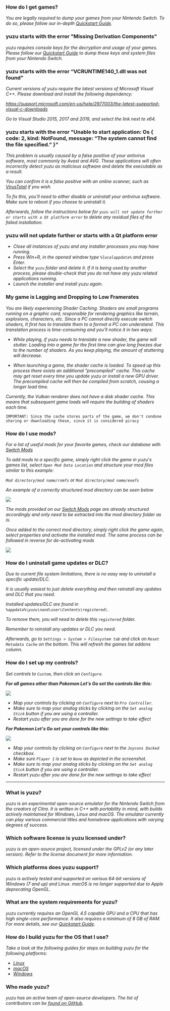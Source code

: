 ### **How do I get games?**
_You are legally required to dump your games from your Nintendo Switch. To do so, please follow our in-depth [Quickstart Guide](https://yuzu-emu.org/help/quickstart/)._

### **yuzu starts with the error "Missing Derivation Components"**
_yuzu requires console keys for the decryption and usage of your games. Please follow our [Quickstart Guide](https://yuzu-emu.org/help/quickstart/) to dump these keys and system files from your Nintendo Switch._

### **yuzu starts with the error “VCRUNTIME140_1.dll was not found”**
_Current versions of yuzu require the latest versions of Microsoft Visual C++. Please download and install the following dependency:_

_https://support.microsoft.com/en-us/help/2977003/the-latest-supported-visual-c-downloads_

_Go to Visual Studio 2015, 2017 and 2019, and select the link next to x64._

### **yuzu starts with the error "Unable to start application: Os { code: 2, kind: NotFound, message: “The system cannot find the file specified.” }"**

_This problem is usually caused by a false positive of your antivirus software, most commonly by Avast and AVG. These applications will often incorrectly detect yuzu as malicious software and delete the executable as a result._

_You can confirm it is a false positive with an online scanner, such as [VirusTotal](https://www.virustotal.com) if you wish._

_To fix this, you'll need to either disable or uninstall your antivirus software. Make sure to reboot if you choose to uninstall it._

_Afterwards, follow the instructions below for `yuzu will not update further or starts with a Qt platform error` to delete any residual files of the failed installation._

### **yuzu will not update further or starts with a Qt platform error**
* _Close all instances of yuzu and any installer processes you may have running._
* _Press Win+R, in the opened window type `%localappdata%` and press Enter._
* _Select the `yuzu` folder and delete it. If it is being used by another process, please double-check that you do not have any yuzu related applications running._
* _Launch the installer and install yuzu again._

### **My game is Lagging and Dropping to Low Framerates**

_You are likely experiencing Shader Caching. Shaders are small programs running on a graphic card, responsible for rendering graphics like terrain, explosions, characters, etc. Since a PC cannot directly execute switch shaders, It first has to translate them to a format a PC can understand. This translation process is time-consuming and you'll notice it in two ways:_

* _While playing, if yuzu needs to translate a new shader, the game will stutter. Loading into a game for the first time can give long freezes due to the number of shaders. As you keep playing, the amount of stuttering will decrease._

* _When launching a game, the shader cache is loaded. To speed up this process there exists an additional "precompiled" cache. This cache may get reset every time you update yuzu or install a new GPU driver. The precompiled cache will then be compiled from scratch, causing a longer load time._

_Currently, the Vulkan renderer does not have a disk shader cache. This means that subsequent game loads will require the building of shaders each time._

`IMPORTANT: Since the cache stores parts of the game, we don't condone sharing or downloading these, since it is considered piracy`

### **How do I use mods?**
_For a list of useful mods for your favorite games, check our database with [Switch Mods](https://yuzu-emu.org/wiki/switch-mods/)_

_To add mods to a specific game, simply right click the game in yuzu's games list, select `Open Mod Data Location` and structure your mod files similar to this example:_

_`Mod directory/mod name/romfs`_
_or_
_`Mod directory/mod name/exefs`_

_An example of a correctly structured mod directory can be seen below_

![](https://cdn.discordapp.com/attachments/512678820092968971/697113928852963378/Mod_Format.PNG)

_The mods provided on our [Switch Mods](https://yuzu-emu.org/wiki/switch-mods/) page are already structured accordingly and only need to be extracted into the mod directory folder as is._

_Once added to the correct mod directory, simply right click the game again, select properties and activate the installed mod. The same process can be followed in reverse for de-activating mods_

![](https://cdn.discordapp.com/attachments/512678820092968971/697120298738253824/Mod_Properties.PNG)

### **How do I uninstall game updates or DLC?**
_Due to current file system limitations, there is no easy way to uninstall a specific update/DLC._

_It is usually easiest to just delete everything and then reinstall any updates and DLC that you need._

_Installed updates/DLC are found in `%appdata%\yuzu\nand\user\Contents\registered\`._

_To remove them, you will need to delete this `registered` folder._

_Remember to reinstall any updates or DLC you need._

_Afterwards, go to `Settings > System > Filesystem tab` and click on `Reset Metadata Cache` on the bottom. This will refresh the games list addons column._

### **How do I set up my controls?**
_Set controls to `Custom`, then click on `Configure`._

_**For all games other than Pokemon Let's Go set the controls like this:**_

![](https://cdn.discordapp.com/attachments/400106910231035904/690188034087714847/pro.png)

* _Map your controls by clicking on `Configure` next to `Pro Controller`._
* _Make sure to map your analog sticks by clicking on the `Set analog Stick` button if you are using a controller._
* _Restart yuzu after you are done for the new settings to take effect_

_**For Pokemon Let's Go set your controls like this:**_

![](https://cdn.discordapp.com/attachments/400106910231035904/689931041720238097/PLG.png)

* _Map your controls by clicking on `Configure` next to the `Joycons Docked` checkbox._
* _Make sure `Player 1` is set to `None` as depicted in the screenshot._
* _Make sure to map your analog sticks by clicking on the `Set analog Stick` button if you are using a controller._
* _Restart yuzu after you are done for the new settings to take effect_

---

### **What is yuzu?**
_yuzu is an experimental open-source emulator for the Nintendo Switch from the creators of Citra._
_It is written in C++ with portability in mind, with builds actively maintained for Windows, Linux and macOS. The emulator currently can play various commercial titles and homebrew applications with varying degrees of success._

### **Which software license is yuzu licensed under?**
_yuzu is an open-source project, licensed under the GPLv2 (or any later version). Refer to the license document for more information._

### **Which platforms does yuzu support?**
_yuzu is actively tested and supported on various 64-bit versions of Windows (7 and up) and Linux. macOS is no longer supported due to Apple deprecating OpenGL._

### **What are the system requirements for yuzu?**
_yuzu currently requires an OpenGL 4.5 capable GPU and a CPU that has high single-core performance. It also requires a minimum of 8 GB of RAM. For more details, see our [Quickstart Guide](https://yuzu-emu.org/help/quickstart/#hardware)._

### **How do I build yuzu for the OS that I use?**
_Take a look at the following guides for steps on building yuzu for the following platforms:_
  - _[Linux](https://github.com/yuzu-emu/yuzu/wiki/Building-for-Linux)_
  - _[macOS](https://github.com/yuzu-emu/yuzu/wiki/Building-for-macOS)_
  - _[Windows](https://github.com/yuzu-emu/yuzu/wiki/Building-for-Windows)_

### **Who made yuzu?**
_yuzu has an active team of open-source developers. The list of contributors can be [found on GitHub](https://github.com/yuzu-emu/yuzu/graphs/contributors)._